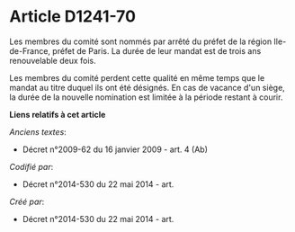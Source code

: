 # Article D1241-70

Les membres du comité sont nommés par arrêté du préfet de la région Ile-de-France, préfet de Paris. La durée de leur mandat
est de trois ans renouvelable deux fois.

Les membres du comité perdent cette qualité en même temps que le mandat au titre duquel ils ont été désignés. En cas de
vacance d'un siège, la durée de la nouvelle nomination est limitée à la période restant à courir.

**Liens relatifs à cet article**

_Anciens textes_:

  - Décret n°2009-62 du 16 janvier 2009 - art. 4 (Ab)

_Codifié par_:

  - Décret n°2014-530 du 22 mai 2014 - art.

_Créé par_:

  - Décret n°2014-530 du 22 mai 2014 - art.
